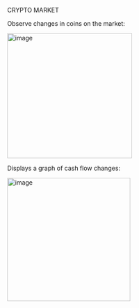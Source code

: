 CRYPTO MARKET

Observe changes in coins on the market:

<img width="287" alt="image" src="https://github.com/dvquang2001/CryptoMarket/assets/74613743/394c2219-1763-4bea-8c91-d14763bb80de">


Displays a graph of cash flow changes:

<img width="283" alt="image" src="https://github.com/dvquang2001/CryptoMarket/assets/74613743/471e34b7-4989-4634-9128-7c2b7baebe11">

